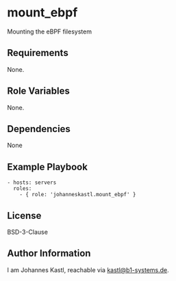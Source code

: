 mount_ebpf
=========

Mounting the eBPF filesystem

Requirements
------------

None.

Role Variables
--------------

None.

Dependencies
------------

None

Example Playbook
----------------

    - hosts: servers
      roles:
        - { role: 'johanneskastl.mount_ebpf' }

License
-------

BSD-3-Clause

Author Information
------------------

I am Johannes Kastl, reachable via kastl@b1-systems.de.
